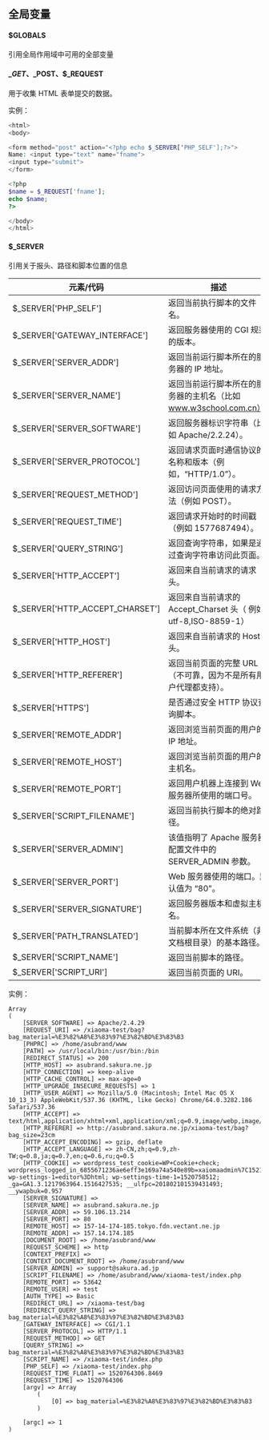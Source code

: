 ## 全局变量

#### $GLOBALS

引用全局作用域中可用的全部变量



#### $\_GET、$\_POST、$_REQUEST

用于收集 HTML 表单提交的数据。

实例：

```php
<html>
<body>

<form method="post" action="<?php echo $_SERVER['PHP_SELF'];?>">
Name: <input type="text" name="fname">
<input type="submit">
</form>

<?php 
$name = $_REQUEST['fname']; 
echo $name; 
?>

</body>
</html>
```



#### $_SERVER

引用关于报头、路径和脚本位置的信息

| 元素/代码                           | 描述                                       |
| ------------------------------- | ---------------------------------------- |
| $_SERVER['PHP_SELF']            | 返回当前执行脚本的文件名。                            |
| $_SERVER['GATEWAY_INTERFACE']   | 返回服务器使用的 CGI 规范的版本。                      |
| $_SERVER['SERVER_ADDR']         | 返回当前运行脚本所在的服务器的 IP 地址。                   |
| $_SERVER['SERVER_NAME']         | 返回当前运行脚本所在的服务器的主机名（比如 www.w3school.com.cn）。 |
| $_SERVER['SERVER_SOFTWARE']     | 返回服务器标识字符串（比如 Apache/2.2.24）。            |
| $_SERVER['SERVER_PROTOCOL']     | 返回请求页面时通信协议的名称和版本（例如，“HTTP/1.0”）。        |
| $_SERVER['REQUEST_METHOD']      | 返回访问页面使用的请求方法（例如 POST）。                  |
| $_SERVER['REQUEST_TIME']        | 返回请求开始时的时间戳（例如 1577687494）。              |
| $_SERVER['QUERY_STRING']        | 返回查询字符串，如果是通过查询字符串访问此页面。                 |
| $_SERVER['HTTP_ACCEPT']         | 返回来自当前请求的请求头。                            |
| $_SERVER['HTTP_ACCEPT_CHARSET'] | 返回来自当前请求的 Accept_Charset 头（ 例如 utf-8,ISO-8859-1） |
| $_SERVER['HTTP_HOST']           | 返回来自当前请求的 Host 头。                        |
| $_SERVER['HTTP_REFERER']        | 返回当前页面的完整 URL（不可靠，因为不是所有用户代理都支持）。        |
| $_SERVER['HTTPS']               | 是否通过安全 HTTP 协议查询脚本。                      |
| $_SERVER['REMOTE_ADDR']         | 返回浏览当前页面的用户的 IP 地址。                      |
| $_SERVER['REMOTE_HOST']         | 返回浏览当前页面的用户的主机名。                         |
| $_SERVER['REMOTE_PORT']         | 返回用户机器上连接到 Web 服务器所使用的端口号。               |
| $_SERVER['SCRIPT_FILENAME']     | 返回当前执行脚本的绝对路径。                           |
| $_SERVER['SERVER_ADMIN']        | 该值指明了 Apache 服务器配置文件中的 SERVER_ADMIN 参数。  |
| $_SERVER['SERVER_PORT']         | Web 服务器使用的端口。默认值为 “80”。                  |
| $_SERVER['SERVER_SIGNATURE']    | 返回服务器版本和虚拟主机名。                           |
| $_SERVER['PATH_TRANSLATED']     | 当前脚本所在文件系统（非文档根目录）的基本路径。                 |
| $_SERVER['SCRIPT_NAME']         | 返回当前脚本的路径。                               |
| $_SERVER['SCRIPT_URI']          | 返回当前页面的 URI。                             |

实例：

```
Array
(
    [SERVER_SOFTWARE] => Apache/2.4.29
    [REQUEST_URI] => /xiaoma-test/bag?bag_material=%E3%82%A8%E3%83%97%E3%82%BD%E3%83%B3
    [PHPRC] => /home/asubrand/www
    [PATH] => /usr/local/bin:/usr/bin:/bin
    [REDIRECT_STATUS] => 200
    [HTTP_HOST] => asubrand.sakura.ne.jp
    [HTTP_CONNECTION] => keep-alive
    [HTTP_CACHE_CONTROL] => max-age=0
    [HTTP_UPGRADE_INSECURE_REQUESTS] => 1
    [HTTP_USER_AGENT] => Mozilla/5.0 (Macintosh; Intel Mac OS X 10_13_3) AppleWebKit/537.36 (KHTML, like Gecko) Chrome/64.0.3282.186 Safari/537.36
    [HTTP_ACCEPT] => text/html,application/xhtml+xml,application/xml;q=0.9,image/webp,image/apng,*/*;q=0.8
    [HTTP_REFERER] => http://asubrand.sakura.ne.jp/xiaoma-test/bag?bag_size=23cm
    [HTTP_ACCEPT_ENCODING] => gzip, deflate
    [HTTP_ACCEPT_LANGUAGE] => zh-CN,zh;q=0.9,zh-TW;q=0.8,ja;q=0.7,en;q=0.6,ru;q=0.5
    [HTTP_COOKIE] => wordpress_test_cookie=WP+Cookie+check; wordpress_logged_in_6855671236ae6eff3e169a74a540e89b=xaiomaadmin%7C1521351022%7ChIBZYQpbOcAGr8izgMQ8yuEyrdKslWoBG7NBwmMh6Ru%7C069db268c68becf6cd28535fc4b6577109cbfb907b34e7f6618a6cd2ac8c4f38; wp-settings-1=editor%3Dhtml; wp-settings-time-1=1520758512; _ga=GA1.3.1217963964.1516427535; __ulfpc=201802101539431493; __ywapbuk=0.957
    [SERVER_SIGNATURE] => 
    [SERVER_NAME] => asubrand.sakura.ne.jp
    [SERVER_ADDR] => 59.106.13.214
    [SERVER_PORT] => 80
    [REMOTE_HOST] => 157-14-174-185.tokyo.fdn.vectant.ne.jp
    [REMOTE_ADDR] => 157.14.174.185
    [DOCUMENT_ROOT] => /home/asubrand/www
    [REQUEST_SCHEME] => http
    [CONTEXT_PREFIX] => 
    [CONTEXT_DOCUMENT_ROOT] => /home/asubrand/www
    [SERVER_ADMIN] => support@sakura.ad.jp
    [SCRIPT_FILENAME] => /home/asubrand/www/xiaoma-test/index.php
    [REMOTE_PORT] => 53642
    [REMOTE_USER] => test
    [AUTH_TYPE] => Basic
    [REDIRECT_URL] => /xiaoma-test/bag
    [REDIRECT_QUERY_STRING] => bag_material=%E3%82%A8%E3%83%97%E3%82%BD%E3%83%B3
    [GATEWAY_INTERFACE] => CGI/1.1
    [SERVER_PROTOCOL] => HTTP/1.1
    [REQUEST_METHOD] => GET
    [QUERY_STRING] => bag_material=%E3%82%A8%E3%83%97%E3%82%BD%E3%83%B3
    [SCRIPT_NAME] => /xiaoma-test/index.php
    [PHP_SELF] => /xiaoma-test/index.php
    [REQUEST_TIME_FLOAT] => 1520764306.8469
    [REQUEST_TIME] => 1520764306
    [argv] => Array
        (
            [0] => bag_material=%E3%82%A8%E3%83%97%E3%82%BD%E3%83%B3
        )

    [argc] => 1
)
```

